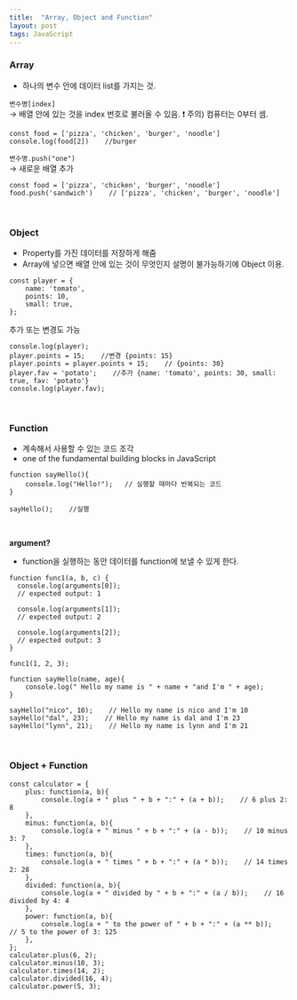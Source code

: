 ```yaml
---
title:  "Array, Object and Function"
layout: post
tags: JavaScript
---
```


### Array
- 하나의 변수 안에 데이터 list를 가지는 것.

`변수명[index]`<br>
→ 배열 안에 있는 것을 index 번호로 불러올 수 있음. ❗️ 주의) 컴퓨터는 0부터 셈.
```
const food = ['pizza', 'chicken', 'burger', 'noodle']
console.log(food[2])    //burger
```






`변수명.push("one")`<br> 
→ 새로운 배열 추가
```
const food = ['pizza', 'chicken', 'burger', 'noodle']
food.push('sandwich')    // ['pizza', 'chicken', 'burger', 'noodle']
```

<br>

### Object
- Property를 가진 데이터를 저장하게 해줌<br>
- Array에 넣으면 배열 안에 있는 것이 무엇인지 설명이 불가능하기에 Object 이용.<br>

```
const player = {
    name: 'tomato',
    points: 10,
    small: true,
};
```

추가 또는 변경도 가능
```
console.log(player);
player.points = 15;    //변경 {points: 15}
player.points = player.points + 15;    // {points: 30}
player.fav = 'potato';    //추가 {name: 'tomato', points: 30, small: true, fav: 'potato'}
console.log(player.fav);
```

<br>

### Function
- 계속해서 사용할 수 있는 코드 조각
- one of the fundamental building blocks in JavaScript<br>

```
function sayHello(){
	console.log("Hello!");   // 실행할 때마다 반복되는 코드
}

sayHello();    //실행
```
<br>

**argument?**
- function을 실행하는 동안 데이터를 function에 보낼 수 있게 한다.<br>

```
function func1(a, b, c) {
  console.log(arguments[0]);
  // expected output: 1

  console.log(arguments[1]);
  // expected output: 2

  console.log(arguments[2]);
  // expected output: 3
}

func1(1, 2, 3);
```
```
function sayHello(name, age){
	console.log(" Hello my name is " + name + "and I'm " + age);
}

sayHello("nico", 10);    // Hello my name is nico and I'm 10
sayHello("dal", 23);    // Hello my name is dal and I'm 23
sayHello("lynn", 21);    // Hello my name is lynn and I'm 21
```

<br>

### Object + Function
```
const calculator = {
    plus: function(a, b){
        console.log(a + " plus " + b + ":" + (a + b));    // 6 plus 2: 8
    },
    minus: function(a, b){
        console.log(a + " minus " + b + ":" + (a - b));    // 10 minus 3: 7
    },
    times: function(a, b){
        console.log(a + " times " + b + ":" + (a * b));    // 14 times 2: 28
    },
    divided: function(a, b){
        console.log(a + " divided by " + b + ":" + (a / b));    // 16 divided by 4: 4
    },
    power: function(a, b){
        console.log(a + " to the power of " + b + ":" + (a ** b));    // 5 to the power of 3: 125
    },
};
calculator.plus(6, 2);
calculator.minus(10, 3);
calculator.times(14, 2);
calculator.divided(16, 4);
calculator.power(5, 3);
```

